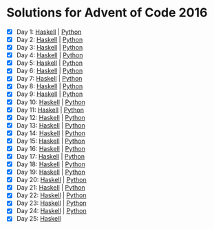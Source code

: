 # Solutions for Advent of Code 2016

* [x] Day 1:  [Haskell](Haskell/src/Day01.hs) | [Python](Python/01.py)
* [x] Day 2:  [Haskell](Haskell/src/Day02.hs) | [Python](Python/02.py)
* [x] Day 3:  [Haskell](Haskell/src/Day03.hs) | [Python](Python/03.py)
* [x] Day 4:  [Haskell](Haskell/src/Day04.hs) | [Python](Python/04.py)
* [x] Day 5:  [Haskell](Haskell/src/Day05.hs) | [Python](Python/05.py)
* [x] Day 6:  [Haskell](Haskell/src/Day06.hs) | [Python](Python/06.py)
* [x] Day 7:  [Haskell](Haskell/src/Day07.hs) | [Python](Python/07.py)
* [x] Day 8:  [Haskell](Haskell/src/Day08.hs) | [Python](Python/08.py)
* [x] Day 9:  [Haskell](Haskell/src/Day09.hs) | [Python](Python/09.py)
* [x] Day 10: [Haskell](Haskell/src/Day10.hs) | [Python](Python/10.py)
* [x] Day 11: [Haskell](Haskell/src/Day11.hs) | [Python](Python/11.py)
* [x] Day 12: [Haskell](Haskell/src/Day12.hs) | [Python](Python/12.py)
* [x] Day 13: [Haskell](Haskell/src/Day13.hs) | [Python](Python/13.py)
* [x] Day 14: [Haskell](Haskell/src/Day14.hs) | [Python](Python/14.py)
* [x] Day 15: [Haskell](Haskell/src/Day15.hs) | [Python](Python/15.py)
* [x] Day 16: [Haskell](Haskell/src/Day16.hs) | [Python](Python/16.py)
* [x] Day 17: [Haskell](Haskell/src/Day17.hs) | [Python](Python/17.py)
* [x] Day 18: [Haskell](Haskell/src/Day18.hs) | [Python](Python/18.py)
* [x] Day 19: [Haskell](Haskell/src/Day19.hs) | [Python](Python/19.py)
* [x] Day 20: [Haskell](Haskell/src/Day20.hs) | [Python](Python/20.py)
* [x] Day 21: [Haskell](Haskell/src/Day21.hs) | [Python](Python/21.py)
* [x] Day 22: [Haskell](Haskell/src/Day22.hs) | [Python](Python/22.py)
* [x] Day 23: [Haskell](Haskell/src/Day23.hs) | [Python](Python/23.py)
* [x] Day 24: [Haskell](Haskell/src/Day24.hs) | [Python](Python/24.py)
* [x] Day 25: [Haskell](Haskell/src/Day25.hs)
